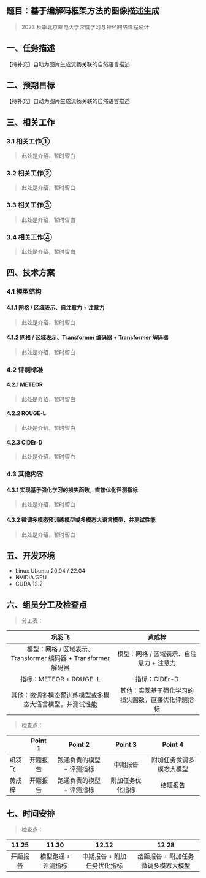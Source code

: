 ## 题目：基于编解码框架方法的图像描述生成

> 2023 秋季北京邮电大学深度学习与神经网络课程设计

## 一、任务描述

【待补充】自动为图片生成流畅关联的自然语言描述

## 二、预期目标

【待补充】自动为图片生成流畅关联的自然语言描述

## 三、相关工作

### 3.1 相关工作①

> 此处是介绍，暂时留白

### 3.2 相关工作②

> 此处是介绍，暂时留白

### 3.3 相关工作③

> 此处是介绍，暂时留白

### 3.4 相关工作④

> 此处是介绍，暂时留白

## 四、技术方案

### 4.1 模型结构

#### 4.1.1 网格 / 区域表示、自注意力 + 注意力

> 此处是介绍，暂时留白

#### 4.1.2 网格 / 区域表示、Transformer 编码器 + Transformer 解码器

> 此处是介绍，暂时留白

### 4.2 评测标准

#### 4.2.1 METEOR

> 此处是介绍，暂时留白

#### 4.2.2 ROUGE-L

> 此处是介绍，暂时留白

#### 4.2.3 CIDEr-D

> 此处是介绍，暂时留白

### 4.3 其他内容

#### 4.3.1 实现基于强化学习的损失函数，直接优化评测指标

> 此处是介绍，暂时留白

#### 4.3.2 微调多模态预训练模型或多模态大语言模型，并测试性能

> 此处是介绍，暂时留白

## 五、开发环境

- Linux Ubuntu 20.04 / 22.04
- NVIDIA GPU
- CUDA 12.2

## 六、组员分工及检查点

> 分工表：

|                            巩羽飞                            |                       黄成梓                       |
| :----------------------------------------------------------: | :------------------------------------------------: |
| 模型：网格 / 区域表示、Transformer 编码器 + Transformer 解码器 |      模型：网格 / 区域表示、自注意力 + 注意力      |
|                    指标：METEOR + ROUGE-L                    |                   指标：CIDEr-D                    |
|   其他：微调多模态预训练模型或多模态大语言模型，并测试性能   | 其他：实现基于强化学习的损失函数，直接优化评测指标 |

> 检查点：

|        | Point 1  |          Point 2          |     Point 3      |         Point 4          |
| ------ | :------: | :-----------------------: | :--------------: | :----------------------: |
| 巩羽飞 | 开题报告 | 跑通负责的模型 + 评测指标 |     中期报告     | 附加任务微调多模态大模型 |
| 黄成梓 | 开题报告 | 跑通负责的模型 + 评测指标 | 附加任务优化指标 |         结题报告         |

## 七、时间安排

> 检查点：

|  11.25   |        11.30        |            12.12            |                12.28                |
| :------: | :-----------------: | :-------------------------: | :---------------------------------: |
| 开题报告 | 模型跑通 + 评测指标 | 中期报告 + 附加任务优化指标 | 结题报告 + 附加任务微调多模态大模型 |